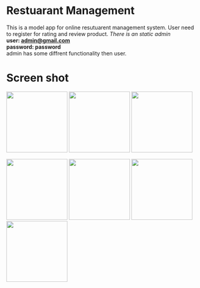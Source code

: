 # Restuarant Management
This is a model app for online resutuarent management system. 
User need to register for rating and review product.
*There is an static admin*
**<br />user: admin@gmail.com**
**<br />password: password**
<br />admin has some diffrent functionality then user.


# Screen shot

<img src="https://user-images.githubusercontent.com/16152317/37266862-3d36856a-25e7-11e8-8ea8-83d63fa64ed5.png" width=160/> <img src="https://user-images.githubusercontent.com/16152317/37266863-3d6a7cc6-25e7-11e8-9001-ac3834484f2c.png" width=160/> <img src="https://user-images.githubusercontent.com/16152317/37266865-3d9ca37c-25e7-11e8-811c-3977c4427c34.png" width=160/>

<img src="https://user-images.githubusercontent.com/16152317/37266866-3dcfeaf2-25e7-11e8-8971-87cccf61fa17.png" width=160/> <img src="https://user-images.githubusercontent.com/16152317/37266867-3e02fc26-25e7-11e8-8619-f07e25cef5e1.png" width=160/> <img src="https://user-images.githubusercontent.com/16152317/37266870-3e36a508-25e7-11e8-826f-e917fd197a15.png" width=160/> <img src="https://user-images.githubusercontent.com/16152317/37266872-3e6450ca-25e7-11e8-9dd5-ed03f9416387.png" width=160/>
